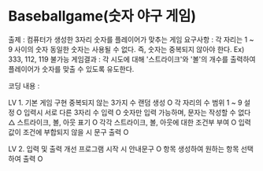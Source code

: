 # Baseballgame(숫자 야구 게임)

출제 : 컴퓨터가 생성한 3자리 숫자를 플레이어가 맞추는 게임
요구사항 : 각 자리는 1 ~ 9 사이의 숫자
         동일한 숫자는 사용될 수 없다. 즉, 숫자는 중복되지 않아야 한다.
         Ex) 333, 112, 119 불가능
게임결과 : 각 시도에 대해 '스트라이크'와 '볼'의 개수를 출력하여 플레이어가 숫자를 맞출 수 있도록 유도한다.

코딩 내용 :

LV 1. 기본 게임 구현
중복되지 않는 3가지 수 랜덤 생성 O
각 자리의 수 범위 1 ~ 9 설정 O
입력시 서로 다른 3자리 수 입력 O
숫자만 입력 가능하며, 문자는 작성할 수 없다 △
스트라이크, 볼, 아웃 표기 O
각각 스트라이크, 볼, 아웃에 대한 조건부 부여 O
입력값이 조건에 부합되지 않을 시 문구 출력 O

LV 2. 입력 및 출력 개선
프로그램 시작 시 안내문구 O
항목 생성하여 원하는 항목 선택하여 출력 O
